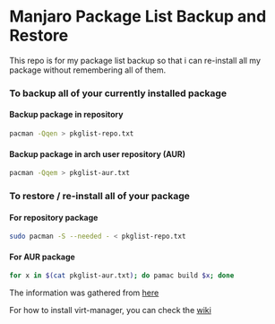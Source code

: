 # Manjaro Package List Backup and Restore

This repo is for my package list backup so that i can re-install all my package without remembering all of them.

### To backup all of your currently installed package
#### Backup package in repository
```bash
pacman -Qqen > pkglist-repo.txt
```

#### Backup package in arch user repository (AUR)
```bash
pacman -Qqem > pkglist-aur.txt
```

### To restore / re-install all of your package
#### For repository package
```bash
sudo pacman -S --needed - < pkglist-repo.txt
```

#### For AUR package
```bash
for x in $(cat pkglist-aur.txt); do pamac build $x; done
```

The information was gathered from [here](https://classicforum.manjaro.org/index.php?topic=16484.0)

For how to install virt-manager, you can check the [wiki](https://github.com/bruhtus/manjaro_backup/wiki)
